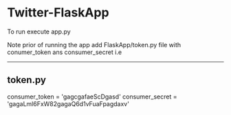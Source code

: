 # Twitter-FlaskApp

To run execute app.py

Note prior of running the app add FlaskApp/token.py file with conumer_token ans consumer_secret i.e

-----------------------
token.py
-----------------------
consumer_token = 'gagcgafaeScDgasd'
consumer_secret = 'gagaLml6FxW82gagaQ6d1vFuaFpagdaxv'
